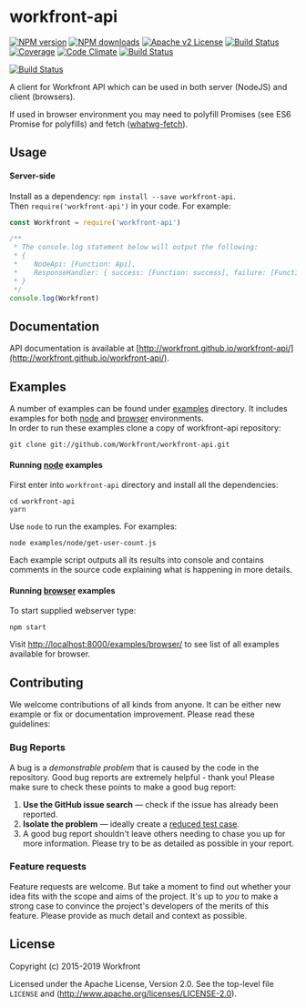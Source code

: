 # workfront-api

[![NPM version][npm-version-image]][npm-url] [![NPM downloads][npm-downloads-image]][npm-url] [![Apache v2 License][license-image]][license-url] [![Build Status][travis-image]][travis-url] [![Coverage][codecov-image]][codecov-url] [![Code Climate][code-climate-image]][code-climate-url]
[![Build Status][saucelabs-badge]][saucelabs-url]

[![Build Status][saucelabs-matrix]][saucelabs-url]

A client for Workfront API which can be used in both server (NodeJS) and client (browsers).

If used in browser environment you may need to polyfill Promises (see ES6 Promise for polyfills) and fetch ([whatwg-fetch](https://github.com/fis-components/whatwg-fetch)).

## Usage

#### Server-side

Install as a dependency: `npm install --save workfront-api`.  
Then `require('workfront-api')` in your code. For example:

```javascript
const Workfront = require('workfront-api')

/**
 * The console.log statement below will output the following:
 * {
 *    NodeApi: [Function: Api],
 *    ResponseHandler: { success: [Function: success], failure: [Function: failure] }
 * }
 */
console.log(Workfront)
```

## Documentation

API documentation is available at [http://workfront.github.io/workfront-api/](http://workfront.github.io/workfront-api/).

## Examples

A number of examples can be found under [examples](examples) directory. It includes examples for both [node](examples/node) and [browser](examples/browser) environments.  
In order to run these examples clone a copy of workfront-api repository:

```shell script
git clone git://github.com/Workfront/workfront-api.git
```

#### Running [node](examples/node) examples

First enter into `workfront-api` directory and install all the dependencies:

```
cd workfront-api
yarn
```

Use `node` to run the examples. For examples:

```
node examples/node/get-user-count.js
```

Each example script outputs all its results into console and contains comments in the source code explaining what is happening in more details.

#### Running [browser](examples/browser) examples

To start supplied webserver type:

```shell script
npm start
```

Visit [http://localhost:8000/examples/browser/](http://localhost:8000/examples/browser/) to see list of all examples available for browser.

## Contributing

We welcome contributions of all kinds from anyone. It can be either new example or fix or documentation improvement. Please read these guidelines:

### Bug Reports

A bug is a _demonstrable problem_ that is caused by the code in the repository. Good bug reports are extremely helpful - thank you! Please make sure to check these points to make a good bug report:

1. **Use the GitHub issue search** &mdash; check if the issue has already been
   reported.
1. **Isolate the problem** &mdash; ideally create a [reduced test
   case](https://css-tricks.com/reduced-test-cases/).
1. A good bug report shouldn't leave others needing to chase you up for more information. Please try to be as detailed as possible in your report.

### Feature requests

Feature requests are welcome. But take a moment to find out whether your idea
fits with the scope and aims of the project. It's up to _you_ to make a strong
case to convince the project's developers of the merits of this feature. Please
provide as much detail and context as possible.

## License

Copyright (c) 2015-2019 Workfront

Licensed under the Apache License, Version 2.0.
See the top-level file `LICENSE` and
(http://www.apache.org/licenses/LICENSE-2.0).

[license-image]: http://img.shields.io/badge/license-APv2-blue.svg?style=flat
[license-url]: LICENSE
[npm-url]: https://www.npmjs.org/package/workfront-api
[npm-version-image]: https://img.shields.io/npm/v/workfront-api.svg?style=flat
[npm-downloads-image]: https://img.shields.io/npm/dm/workfront-api.svg?style=flat
[travis-url]: https://travis-ci.com/Workfront/workfront-api
[travis-image]: https://img.shields.io/travis/Workfront/workfront-api.svg?style=flat
[codecov-url]: https://codecov.io/gh/Workfront/workfront-api
[codecov-image]: https://codecov.io/gh/Workfront/workfront-api/branch/master/graph/badge.svg
[code-climate-url]: https://codeclimate.com/github/Workfront/workfront-api
[code-climate-image]: https://img.shields.io/codeclimate/github/Workfront/workfront-api.svg?style=flat
[saucelabs-badge]: https://saucelabs.com/buildstatus/citizensas
[saucelabs-url]: https://saucelabs.com/beta/builds/1b8be6f71455499c82f02afc881e6c14
[saucelabs-matrix]: https://saucelabs.com/browser-matrix/citizensas.svg
